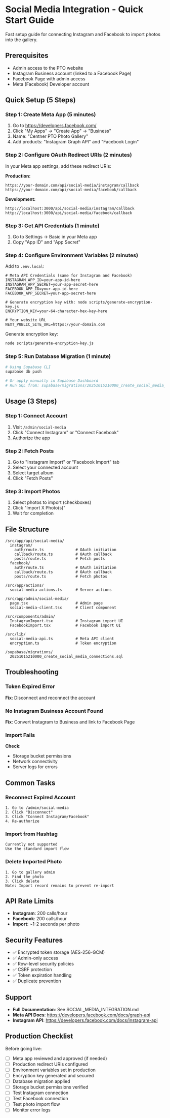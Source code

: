 # Social Media Integration - Quick Start Guide

Fast setup guide for connecting Instagram and Facebook to import photos into the gallery.

## Prerequisites

- Admin access to the PTO website
- Instagram Business account (linked to a Facebook Page)
- Facebook Page with admin access
- Meta (Facebook) Developer account

## Quick Setup (5 Steps)

### Step 1: Create Meta App (5 minutes)

1. Go to https://developers.facebook.com/
2. Click "My Apps" → "Create App" → "Business"
3. Name: "Centner PTO Photo Gallery"
4. Add products: "Instagram Graph API" and "Facebook Login"

### Step 2: Configure OAuth Redirect URIs (2 minutes)

In your Meta app settings, add these redirect URIs:

**Production:**
```
https://your-domain.com/api/social-media/instagram/callback
https://your-domain.com/api/social-media/facebook/callback
```

**Development:**
```
http://localhost:3000/api/social-media/instagram/callback
http://localhost:3000/api/social-media/facebook/callback
```

### Step 3: Get API Credentials (1 minute)

1. Go to Settings → Basic in your Meta app
2. Copy "App ID" and "App Secret"

### Step 4: Configure Environment Variables (2 minutes)

Add to `.env.local`:

```env
# Meta API Credentials (same for Instagram and Facebook)
INSTAGRAM_APP_ID=your-app-id-here
INSTAGRAM_APP_SECRET=your-app-secret-here
FACEBOOK_APP_ID=your-app-id-here
FACEBOOK_APP_SECRET=your-app-secret-here

# Generate encryption key with: node scripts/generate-encryption-key.js
ENCRYPTION_KEY=your-64-character-hex-key-here

# Your website URL
NEXT_PUBLIC_SITE_URL=https://your-domain.com
```

Generate encryption key:
```bash
node scripts/generate-encryption-key.js
```

### Step 5: Run Database Migration (1 minute)

```bash
# Using Supabase CLI
supabase db push

# Or apply manually in Supabase Dashboard
# Run SQL from: supabase/migrations/20251015210000_create_social_media_connections.sql
```

## Usage (3 Steps)

### Step 1: Connect Account

1. Visit `/admin/social-media`
2. Click "Connect Instagram" or "Connect Facebook"
3. Authorize the app

### Step 2: Fetch Posts

1. Go to "Instagram Import" or "Facebook Import" tab
2. Select your connected account
3. Select target album
4. Click "Fetch Posts"

### Step 3: Import Photos

1. Select photos to import (checkboxes)
2. Click "Import X Photo(s)"
3. Wait for completion

## File Structure

```
/src/app/api/social-media/
  instagram/
    auth/route.ts              # OAuth initiation
    callback/route.ts          # OAuth callback
    posts/route.ts             # Fetch posts
  facebook/
    auth/route.ts              # OAuth initiation
    callback/route.ts          # OAuth callback
    posts/route.ts             # Fetch photos

/src/app/actions/
  social-media-actions.ts      # Server actions

/src/app/admin/social-media/
  page.tsx                     # Admin page
  social-media-client.tsx      # Client component

/src/components/admin/
  InstagramImport.tsx          # Instagram import UI
  FacebookImport.tsx           # Facebook import UI

/src/lib/
  social-media-api.ts          # Meta API client
  encryption.ts                # Token encryption

/supabase/migrations/
  20251015210000_create_social_media_connections.sql
```

## Troubleshooting

### Token Expired Error
**Fix**: Disconnect and reconnect the account

### No Instagram Business Account Found
**Fix**: Convert Instagram to Business and link to Facebook Page

### Import Fails
**Check**:
- Storage bucket permissions
- Network connectivity
- Server logs for errors

## Common Tasks

### Reconnect Expired Account
```
1. Go to /admin/social-media
2. Click "Disconnect"
3. Click "Connect Instagram/Facebook"
4. Re-authorize
```

### Import from Hashtag
```
Currently not supported
Use the standard import flow
```

### Delete Imported Photo
```
1. Go to gallery admin
2. Find the photo
3. Click delete
Note: Import record remains to prevent re-import
```

## API Rate Limits

- **Instagram**: 200 calls/hour
- **Facebook**: 200 calls/hour
- **Import**: ~1-2 seconds per photo

## Security Features

- ✅ Encrypted token storage (AES-256-GCM)
- ✅ Admin-only access
- ✅ Row-level security policies
- ✅ CSRF protection
- ✅ Token expiration handling
- ✅ Duplicate prevention

## Support

- **Full Documentation**: See SOCIAL_MEDIA_INTEGRATION.md
- **Meta API Docs**: https://developers.facebook.com/docs/graph-api
- **Instagram API**: https://developers.facebook.com/docs/instagram-api

## Production Checklist

Before going live:

- [ ] Meta app reviewed and approved (if needed)
- [ ] Production redirect URIs configured
- [ ] Environment variables set in production
- [ ] Encryption key generated and secured
- [ ] Database migration applied
- [ ] Storage bucket permissions verified
- [ ] Test Instagram connection
- [ ] Test Facebook connection
- [ ] Test photo import flow
- [ ] Monitor error logs
